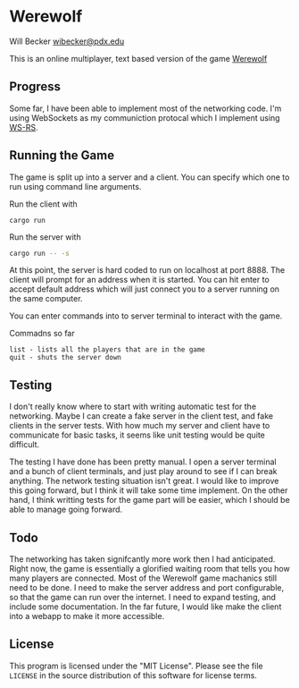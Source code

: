 # Werewolf
Will Becker wibecker@pdx.edu

This is an online multiplayer, text based version of the game [Werewolf](https://en.wikipedia.o/wiki/Mafia_(party_game)) 

Progress
--------
Some far, I have been able to implement most of the networking code. I'm using WebSockets as my communiction protocal which I implement using [WS-RS](https://github.com/housleyjk/ws-rs).

Running the Game
----------------
The game is split up into a server and a client. You can specify which one to run using command line arguments.

Run the client with
```shell
cargo run
```
Run the server with
```bash
cargo run -- -s
```
At this point, the server is hard coded to run on localhost at port 8888. The client will prompt for an address when it is started. You can hit enter to accept default address which will just connect you to a server running on the same computer.

You can enter commands into to server terminal to interact with the game.

Commadns so far
```
list - lists all the players that are in the game
quit - shuts the server down
```

Testing
-------
I don't really know where to start with writing automatic test for the networking. Maybe I can create a fake server in the client test, and fake clients in the server tests. With how much my server and client have to communicate for basic tasks, it seems like unit testing would be quite difficult.

The testing I have done has been pretty manual. I open a server terminal and a bunch of client terminals, and just play around to see if I can break anything. The network testing situation isn't great. I would like to improve this going forward, but I think it will take some time implement. On the other hand, I think writting tests for the game part will be easier, which I should be able to manage going forward.

Todo
----
The networking has taken signifcantly more work then I had anticipated. Right now, the game is essentially a glorified waiting room that tells you how many players are connected. Most of the Werewolf game machanics still need to be done. I need to make the server address and port configurable, so that the game can run over the internet. I need to expand testing, and include some documentation. In the far future, I would like make the client into a webapp to make it more accessible.

## License

This program is licensed under the "MIT License".  Please
see the file `LICENSE` in the source distribution of this
software for license terms.
